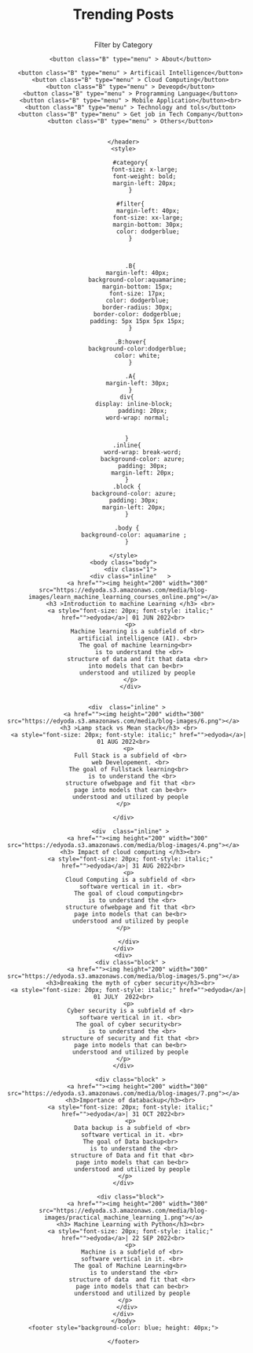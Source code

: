 <!DOCTYPE html>
<html>
    <head>
        <title>Assignemnt-2</title>
    </head>
    <link rel="stylesheet" href="https://cdnjs.cloudflare.com/ajax/libs/font-awesome/4.7.0/css/font-awesome.min.css">
    <header>
        <h1 class="A">Trending Posts</h1><br>
        <a href="" ><i id="filter" class="fa fa-filter"  ></i></a>
        <span id="category">Filter by Category</span>  
        <br>


   
        
        <button class="B" type="menu" > About</button>
        
        <button class="B" type="menu" > Artificail Intelligence</button>
        <button class="B" type="menu" > Cloud Computing</button>
        <button class="B" type="menu" > Deveopd</button>
        <button class="B" type="menu" > Programming Language</button>
        <button class="B" type="menu" > Mobile Application</button><br>
        <button class="B" type="menu" > Technology and tols</button>
        <button class="B" type="menu" > Get job in Tech Company</button>
        <button class="B" type="menu" > Others</button>
        
        
    </header>
    <style>

        #category{
                font-size: x-large;
                font-weight: bold;
                margin-left: 20px;
        }

        #filter{
                  margin-left: 40px;
                  font-size: xx-large;
                  margin-bottom: 30px;
                  color: dodgerblue;
        }

    

        .B{
            margin-left: 40px;
            background-color:aquamarine;
            margin-bottom: 15px;
            font-size: 17px;
            color: dodgerblue;
            border-radius: 30px;
            border-color: dodgerblue;
            padding: 5px 15px 5px 15px;
        }

        .B:hover{
            background-color:dodgerblue;
            color: white;
        }

        .A{
            margin-left: 30px;
        }
      div{
          display: inline-block;
               padding: 20px;
            word-wrap: normal;
            
         
      }
      .inline{
               word-wrap: break-word;
               background-color: azure;
               padding: 30px;
               margin-left: 20px;
      }
      .block {
          background-color: azure;
          padding: 30px;
          margin-left: 20px;
      }

      .body {
          background-color: aquamarine ;
      }
        
    </style>
    <body class="body">
        <div class="1">
        <div class="inline"   >
            <a href=""><img height="200" width="300" src="https://edyoda.s3.amazonaws.com/media/blog-images/learn_machine_learning_courses_online.png"></a>
        <h3 >Introduction to machine Learning </h3> <br>
        <a style="font-size: 20px; font-style: italic;" href="">edyoda</a>| 01 JUN 2022<br>
        <p>
            Machine learning is a subfield of <br>
            artificial intelligence (AI). <br>
            The goal of machine learning<br> 
             is to understand the <br>
            structure of data and fit that data <br>
            into models that can be<br> 
            understood and utilized by people
        </p>
        </div>
            
        
      <div  class="inline" >
          <a href=""><img height="200" width="300" src="https://edyoda.s3.amazonaws.com/media/blog-images/6.png"></a>
       <h3 >Lamp stack vs Mean stack</h3> <br>
       <a style="font-size: 20px; font-style: italic;" href="">edyoda</a>| 01 AUG 2022<br>
       <p>
        Full Stack is a subfield of <br>
        web Developement. <br>
        The goal of Fullstack learning<br> 
         is to understand the <br>
        structure ofwebpage and fit that <br>
         page into models that can be<br> 
        understood and utilized by people
    </p>
         
    </div>

        <div  class="inline" >
            <a href=""><img height="200" width="300" src="https://edyoda.s3.amazonaws.com/media/blog-images/4.png"></a>
        <h3> Impact of cloud computing </h3><br>
        <a style="font-size: 20px; font-style: italic;" href="">edyoda</a>| 31 AUG 2022<br>
       <p>
        Cloud Computing is a subfield of <br>
        software vertical in it. <br>
        The goal of cloud computing<br> 
         is to understand the <br>
        structure ofwebpage and fit that <br>
         page into models that can be<br> 
        understood and utilized by people
    </p>
         
        </div> 
    </div>
    <div>
        <div class="block" >
            <a href=""><img height="200" width="300" src="https://edyoda.s3.amazonaws.com/media/blog-images/5.png"></a>
        <h3>Breaking the myth of cyber security</h3><br>
       <a style="font-size: 20px; font-style: italic;" href="">edyoda</a>| 01 JULY  2022<br>
       <p>
        Cyber security is a subfield of <br>
        software vertical in it. <br>
        The goal of cyber security<br> 
         is to understand the <br>
        structure of security and fit that <br>
         page into models that can be<br> 
        understood and utilized by people
    </p>
        </div>    
        
        <div class="block" >
            <a href=""><img height="200" width="300" src="https://edyoda.s3.amazonaws.com/media/blog-images/7.png"></a>
        <h3>Importance of databackup</h3><br>
        <a style="font-size: 20px; font-style: italic;" href="">edyoda</a>| 31 OCT 2022<br>
        <p>
         Data backup is a subfield of <br>
         software vertical in it. <br>
         The goal of Data backup<br> 
          is to understand the <br>
         structure of Data and fit that <br>
          page into models that can be<br> 
         understood and utilized by people
     </p>
        </div>    
    
        <div class="block">
            <a href=""><img height="200" width="300" src="https://edyoda.s3.amazonaws.com/media/blog-images/practical_machine_learning_1.png"></a>
        <h3> Machine Learning with Python</h3><br>
        <a style="font-size: 20px; font-style: italic;" href="">edyoda</a>| 22 SEP 2022<br>
        <p>
         Machine is a subfield of <br>
         software vertical in it. <br>
         The goal of Machine Learning<br> 
          is to understand the <br>
         structure of data  and fit that <br>
          page into models that can be<br> 
         understood and utilized by people
     </p>
        </div>  
    </div>
    </body>
    <footer style="background-color: blue; height: 40px;">

    </footer>
    
</html>
